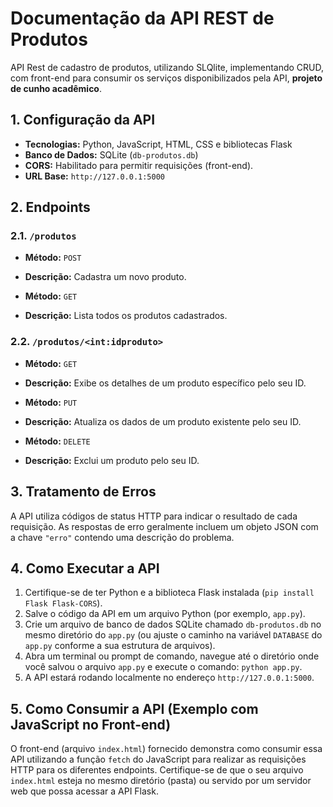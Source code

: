 # Documentação da API REST de Produtos

API Rest de cadastro de produtos, utilizando SLQlite, implementando CRUD, com front-end para consumir os serviços disponibilizados pela API, **projeto de cunho acadêmico**. 

## 1. Configuração da API

* **Tecnologias:** Python, JavaScript, HTML, CSS e bibliotecas Flask
* **Banco de Dados:** SQLite (`db-produtos.db`)
* **CORS:** Habilitado para permitir requisições (front-end).
* **URL Base:** `http://127.0.0.1:5000`

## 2. Endpoints

### 2.1. `/produtos`

* **Método:** `POST`
* **Descrição:** Cadastra um novo produto.

* **Método:** `GET`
* **Descrição:** Lista todos os produtos cadastrados.

### 2.2. `/produtos/<int:idproduto>`

* **Método:** `GET`
* **Descrição:** Exibe os detalhes de um produto específico pelo seu ID.

* **Método:** `PUT`
* **Descrição:** Atualiza os dados de um produto existente pelo seu ID.

* **Método:** `DELETE`
* **Descrição:** Exclui um produto pelo seu ID.

## 3. Tratamento de Erros

A API utiliza códigos de status HTTP para indicar o resultado de cada requisição. As respostas de erro geralmente incluem um objeto JSON com a chave `"erro"` contendo uma descrição do problema.

## 4. Como Executar a API

1.  Certifique-se de ter Python e a biblioteca Flask instalada (`pip install Flask Flask-CORS`).
2.  Salve o código da API em um arquivo Python (por exemplo, `app.py`).
3.  Crie um arquivo de banco de dados SQLite chamado `db-produtos.db` no mesmo diretório do `app.py` (ou ajuste o caminho na variável `DATABASE` do `app.py` conforme a sua estrutura de arquivos).
4.  Abra um terminal ou prompt de comando, navegue até o diretório onde você salvou o arquivo `app.py` e execute o comando: `python app.py`.
5.  A API estará rodando localmente no endereço `http://127.0.0.1:5000`.

## 5. Como Consumir a API (Exemplo com JavaScript no Front-end)

O front-end (arquivo `index.html`) fornecido demonstra como consumir essa API utilizando a função `fetch` do JavaScript para realizar as requisições HTTP para os diferentes endpoints. Certifique-se de que o seu arquivo `index.html` esteja no mesmo diretório (pasta) ou servido por um servidor web que possa acessar a API Flask.
